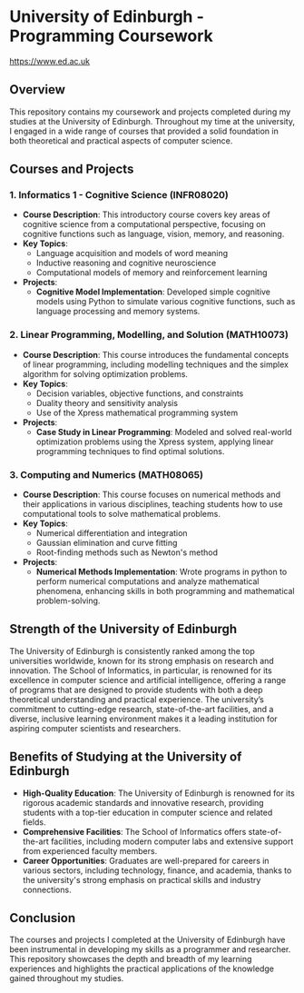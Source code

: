 # University of Edinburgh - Programming Coursework

https://www.ed.ac.uk

## Overview

This repository contains my coursework and projects completed during my studies at the University of Edinburgh. Throughout my time at the university, I engaged in a wide range of courses that provided a solid foundation in both theoretical and practical aspects of computer science.

## Courses and Projects

### 1. Informatics 1 - Cognitive Science (INFR08020)
- **Course Description**: This introductory course covers key areas of cognitive science from a computational perspective, focusing on cognitive functions such as language, vision, memory, and reasoning.
- **Key Topics**:
  - Language acquisition and models of word meaning
  - Inductive reasoning and cognitive neuroscience
  - Computational models of memory and reinforcement learning
- **Projects**:
  - **Cognitive Model Implementation**: Developed simple cognitive models using Python to simulate various cognitive functions, such as language processing and memory systems.

### 2. Linear Programming, Modelling, and Solution (MATH10073)
- **Course Description**: This course introduces the fundamental concepts of linear programming, including modelling techniques and the simplex algorithm for solving optimization problems.
- **Key Topics**:
  - Decision variables, objective functions, and constraints
  - Duality theory and sensitivity analysis
  - Use of the Xpress mathematical programming system
- **Projects**:
  - **Case Study in Linear Programming**: Modeled and solved real-world optimization problems using the Xpress system, applying linear programming techniques to find optimal solutions.

### 3. Computing and Numerics (MATH08065)
- **Course Description**: This course focuses on numerical methods and their applications in various disciplines, teaching students how to use computational tools to solve mathematical problems.
- **Key Topics**:
  - Numerical differentiation and integration
  - Gaussian elimination and curve fitting
  - Root-finding methods such as Newton's method
- **Projects**:
  - **Numerical Methods Implementation**: Wrote programs in python to perform numerical computations and analyze mathematical phenomena, enhancing skills in both programming and mathematical problem-solving.

## Strength of the University of Edinburgh

The University of Edinburgh is consistently ranked among the top universities worldwide, known for its strong emphasis on research and innovation. The School of Informatics, in particular, is renowned for its excellence in computer science and artificial intelligence, offering a range of programs that are designed to provide students with both a deep theoretical understanding and practical experience. The university’s commitment to cutting-edge research, state-of-the-art facilities, and a diverse, inclusive learning environment makes it a leading institution for aspiring computer scientists and researchers.

## Benefits of Studying at the University of Edinburgh

- **High-Quality Education**: The University of Edinburgh is renowned for its rigorous academic standards and innovative research, providing students with a top-tier education in computer science and related fields.
- **Comprehensive Facilities**: The School of Informatics offers state-of-the-art facilities, including modern computer labs and extensive support from experienced faculty members.
- **Career Opportunities**: Graduates are well-prepared for careers in various sectors, including technology, finance, and academia, thanks to the university's strong emphasis on practical skills and industry connections.

## Conclusion

The courses and projects I completed at the University of Edinburgh have been instrumental in developing my skills as a programmer and researcher. This repository showcases the depth and breadth of my learning experiences and highlights the practical applications of the knowledge gained throughout my studies.
